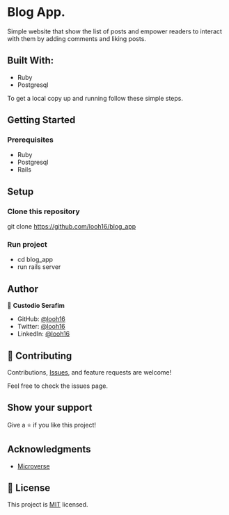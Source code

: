 # Blog App.

Simple website that show the list of posts and empower readers to interact with them by adding comments and liking posts.


## Built With:

- Ruby
- Postgresql

To get a local copy up and running follow these simple steps.

## Getting Started


### Prerequisites
- Ruby
- Postgresql
- Rails

## Setup

### Clone this repository
git clone https://github.com/looh16/blog_app


### Run project
- cd blog_app
- run rails server


## Author

👤 **Custodio Serafim**

- GitHub: [@looh16](https://github.com/looh16)
- Twitter: [@looh16](https://twitter.com/custodiolanga1)
- LinkedIn: [@looh16](https://www.linkedin.com/in/custodio-serafim) 


## 🤝 Contributing

Contributions, [Issues](https://github.com/looh16/blog_app/issues), and feature requests are welcome!

Feel free to check the issues page.

## Show your support
Give a ⭐️ if you like this project!


## Acknowledgments

- [Microverse](https://www.microverse.org/)


## 📝 License

This project is [MIT](https://github.com/looh16/blog_app/blob/main/LICENSE) licensed.

